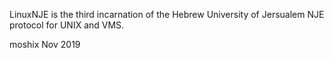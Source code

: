 LinuxNJE is the third incarnation of the Hebrew University of Jersualem NJE protocol for UNIX and VMS. 

moshix
Nov 2019
